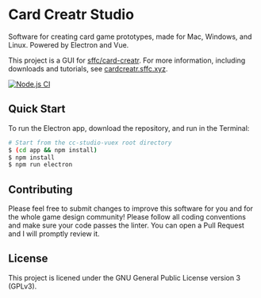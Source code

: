 # Card Creatr Studio

Software for creating card game prototypes, made for Mac, Windows, and Linux. Powered by Electron and Vue.

This project is a GUI for [sffc/card-creatr](https://github.com/sffc/card-creatr). For more information, including downloads and tutorials, see [cardcreatr.sffc.xyz](http://cardcreatr.sffc.xyz).

[![Node.js CI](https://github.com/sffc/card-creatr-studio/workflows/Node.js%20CI/badge.svg)](https://github.com/sffc/card-creatr-studio/actions)

## Quick Start

To run the Electron app, download the repository, and run in the Terminal:

```bash
# Start from the cc-studio-vuex root directory
$ (cd app && npm install)
$ npm install
$ npm run electron
```

## Contributing

Please feel free to submit changes to improve this software for you and for the whole game design community!  Please follow all coding conventions and make sure your code passes the linter.  You can open a Pull Request and I will promptly review it.

## License

This project is licened under the GNU General Public License version 3 (GPLv3).
